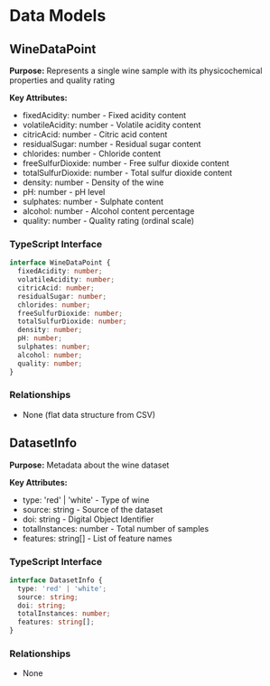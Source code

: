 # Data Models

## WineDataPoint

**Purpose:** Represents a single wine sample with its physicochemical properties and quality rating

**Key Attributes:**

- fixedAcidity: number - Fixed acidity content
- volatileAcidity: number - Volatile acidity content
- citricAcid: number - Citric acid content
- residualSugar: number - Residual sugar content
- chlorides: number - Chloride content
- freeSulfurDioxide: number - Free sulfur dioxide content
- totalSulfurDioxide: number - Total sulfur dioxide content
- density: number - Density of the wine
- pH: number - pH level
- sulphates: number - Sulphate content
- alcohol: number - Alcohol content percentage
- quality: number - Quality rating (ordinal scale)

### TypeScript Interface

```typescript
interface WineDataPoint {
  fixedAcidity: number;
  volatileAcidity: number;
  citricAcid: number;
  residualSugar: number;
  chlorides: number;
  freeSulfurDioxide: number;
  totalSulfurDioxide: number;
  density: number;
  pH: number;
  sulphates: number;
  alcohol: number;
  quality: number;
}
```

### Relationships

- None (flat data structure from CSV)

## DatasetInfo

**Purpose:** Metadata about the wine dataset

**Key Attributes:**

- type: 'red' | 'white' - Type of wine
- source: string - Source of the dataset
- doi: string - Digital Object Identifier
- totalInstances: number - Total number of samples
- features: string[] - List of feature names

### TypeScript Interface

```typescript
interface DatasetInfo {
  type: 'red' | 'white';
  source: string;
  doi: string;
  totalInstances: number;
  features: string[];
}
```

### Relationships

- None
